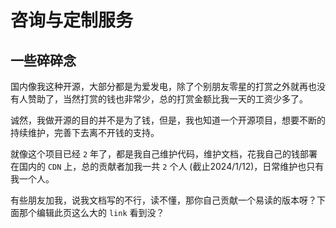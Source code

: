 # 咨询与定制服务

## 一些碎碎念

国内像我这种开源，大部分都是为爱发电，除了个别朋友零星的打赏之外就再也没有人赞助了，当然打赏的钱也非常少，总的打赏金额比我一天的工资少多了。

诚然，我做开源的目的并不是为了钱，但是，我也知道一个开源项目，想要不断的持续维护，完善下去离不开钱的支持。

就像这个项目已经 `2` 年了，都是我自己维护代码，维护文档，花我自己的钱部署在国内的 `CDN` 上，总的贡献者加我一共 `2` 个人 (截止2024/1/12)，日常维护也只有我一个人。

有些朋友加我，说我文档写的不行，读不懂，那你自己贡献一个易读的版本呀？下面那个编辑此页这么大的 `link` 看到没？

<!-- ## 服务

同时鉴于找我私人咨询和定制开发项目的人越来越多，占用了我很多空余时间。

所以为了解放我自己，我也会对咨询和定制收费:

- 咨询: `200RMB/hour`，一小时起，不包 `100%` 能解决问题
- 定制项目: `2000RMB/day`，一天起，时间由我来进行评估，同样不包 `100%` 能解决问题

另外我定制写的代码，请做好 `code review`，如果产生任何的经济损失，本人概不负责。

所以希望各位小伙伴们，好好看文档，`issue`，以及模板源代码，珍惜各自的时间，好好陪伴你在乎的人。 -->
